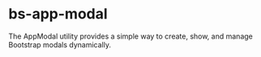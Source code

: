 # bs-app-modal
The AppModal utility provides a simple way to create, show, and manage Bootstrap modals dynamically.
